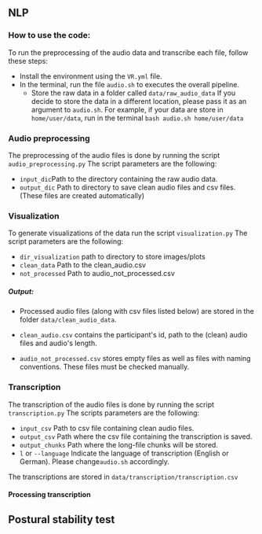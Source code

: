 ## NLP
### How to use the code:
To run the preprocessing of the audio data and transcribe each file, 
follow these steps:
- Install the environment using the `VR.yml` file.
- In the terminal, run the file `audio.sh` to executes the overall pipeline.
  - Store the raw data in a folder called `data/raw_audio_data` If you decide to store the data in a different location,
please pass it as an argument to `audio.sh`. For example, if your data are store in `home/user/data`, run in the terminal
`bash audio.sh home/user/data`

### Audio preprocessing
The preprocessing of the audio files is done by running the script `audio_preprocessing.py`
The script parameters are the following:

- `input_dic`Path to the directory containing the raw audio data.
- `output_dic` Path to directory to save clean audio files and csv files. (These files are created automatically)

### Visualization
To generate visualizations of the data run the script `visualization.py`
The script parameters are the following:
- `dir_visualization` path to directory to store images/plots
- `clean_data` Path to the clean_audio.csv
- `not_processed` Path to audio_not_processed.csv

##### Output:
- Processed audio files (along with csv files listed below) are stored in the folder `data/clean_audio_data`.

- `clean_audio.csv` contains the participant's id, path to the (clean) audio files and audio's length.
- `audio_not_processed.csv` stores empty files as well as files with naming conventions. 
These files must be checked manually. 

### Transcription
The transcription of the audio files is done by running the script `transcription.py`
The scripts parameters are the following:
- `input_csv` Path to csv file containing clean audio files. 
- `output_csv` Path where the csv file containing the transcription is saved.
- `output_chunks` Path where the long-file chunks will be stored.
- `l` or `--language` Indicate the language of transcription (English or German). Please change`audio.sh` accordingly.

The transcriptions are stored in `data/transcription/transcription.csv`

#### Processing transcription

## Postural stability test

